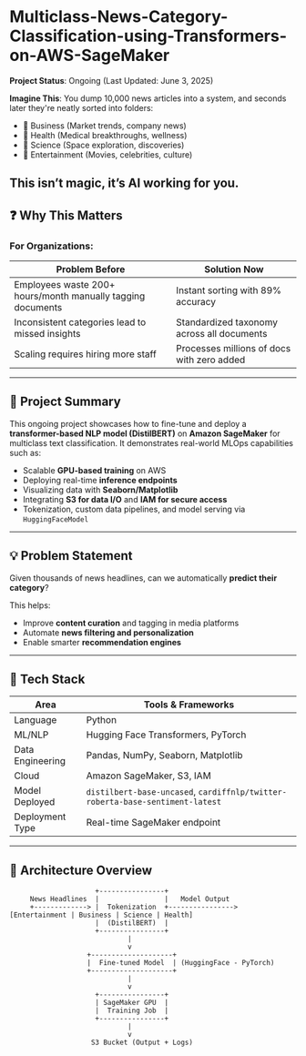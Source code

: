 # Multiclass-News-Category-Classification-using-Transformers-on-AWS-SageMaker
**Project Status**: Ongoing (Last Updated: June 3, 2025)

**Imagine This**: You dump 10,000 news articles into a system, and seconds later they're neatly sorted into folders:
- 📂 Business (Market trends, company news)
- 📂 Health (Medical breakthroughs, wellness)
- 📂 Science (Space exploration, discoveries)
- 📂 Entertainment (Movies, celebrities, culture)

**This isn’t magic, it’s AI working for you.**
---

## ❓ Why This Matters

### For Organizations:

| Problem Before	                                              |    Solution Now                                  |
|---------------------------------------------------------------|--------------------------------------------------|
| Employees waste 200+ hours/month manually tagging documents	  |    Instant sorting with 89% accuracy             |
| Inconsistent categories lead to missed insights	              |    Standardized taxonomy across all documents    |
| Scaling requires hiring more staff	                          |    Processes millions of docs with zero added    |


---

## 🚀 Project Summary

This ongoing project showcases how to fine-tune and deploy a **transformer-based NLP model (DistilBERT)** on **Amazon SageMaker** for multiclass text classification. It demonstrates real-world MLOps capabilities such as:

- Scalable **GPU-based training** on AWS
- Deploying real-time **inference endpoints**
- Visualizing data with **Seaborn/Matplotlib**
- Integrating **S3 for data I/O** and **IAM for secure access**
- Tokenization, custom data pipelines, and model serving via `HuggingFaceModel`

---

## 💡 Problem Statement

Given thousands of news headlines, can we automatically **predict their category**?

This helps:

- Improve **content curation** and tagging in media platforms
- Automate **news filtering and personalization**
- Enable smarter **recommendation engines**

---

## 🧰 Tech Stack

| Area            | Tools & Frameworks                                                                 |
|-----------------|-------------------------------------------------------------------------------------|
| Language        | Python                                                                              |
| ML/NLP          | Hugging Face Transformers, PyTorch                                                  |
| Data Engineering| Pandas, NumPy, Seaborn, Matplotlib                                                   |
| Cloud           | Amazon SageMaker, S3, IAM                                                            |
| Model Deployed  | `distilbert-base-uncased`, `cardiffnlp/twitter-roberta-base-sentiment-latest`       |
| Deployment Type | Real-time SageMaker endpoint                                                         |

---

## 🧱 Architecture Overview

```text
                     +----------------+
     News Headlines  |                |   Model Output
     +-------------> |  Tokenization  +----------------> [Entertainment | Business | Science | Health]
                     |  (DistilBERT)  |
                     +----------------+
                             |
                             v
                   +--------------------+
                   |  Fine-tuned Model  | (HuggingFace - PyTorch)
                   +--------------------+
                             |
                             v
                     +----------------+
                     | SageMaker GPU  |
                     |  Training Job  |
                     +----------------+
                             |
                             v
                    S3 Bucket (Output + Logs)
